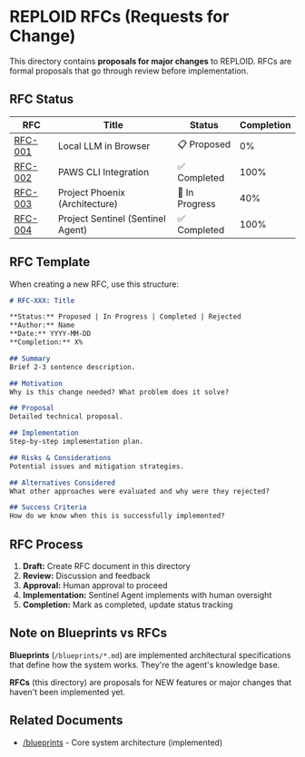 # REPLOID RFCs (Requests for Change)

This directory contains **proposals for major changes** to REPLOID. RFCs are formal proposals that go through review before implementation.

## RFC Status

| RFC | Title | Status | Completion |
|-----|-------|--------|------------|
| [RFC-001](./rfc-2025-05-10-local-llm-in-browser.md) | Local LLM in Browser | 📋 Proposed | 0% |
| [RFC-002](./rfc-2025-09-07-2025-paws-cli.md) | PAWS CLI Integration | ✅ Completed | 100% |
| [RFC-003](./rfc-2025-09-22-project-phoenix-refactor.md) | Project Phoenix (Architecture) | 🚧 In Progress | 40% |
| [RFC-004](./rfc-2025-09-22-project-sentinel.md) | Project Sentinel (Sentinel Agent) | ✅ Completed | 100% |

## RFC Template

When creating a new RFC, use this structure:

```markdown
# RFC-XXX: Title

**Status:** Proposed | In Progress | Completed | Rejected
**Author:** Name
**Date:** YYYY-MM-DD
**Completion:** X%

## Summary
Brief 2-3 sentence description.

## Motivation
Why is this change needed? What problem does it solve?

## Proposal
Detailed technical proposal.

## Implementation
Step-by-step implementation plan.

## Risks & Considerations
Potential issues and mitigation strategies.

## Alternatives Considered
What other approaches were evaluated and why were they rejected?

## Success Criteria
How do we know when this is successfully implemented?
```

## RFC Process

1. **Draft:** Create RFC document in this directory
2. **Review:** Discussion and feedback
3. **Approval:** Human approval to proceed
4. **Implementation:** Sentinel Agent implements with human oversight
5. **Completion:** Mark as completed, update status tracking

## Note on Blueprints vs RFCs

**Blueprints** (`/blueprints/*.md`) are implemented architectural specifications that define how the system works. They're the agent's knowledge base.

**RFCs** (this directory) are proposals for NEW features or major changes that haven't been implemented yet.

## Related Documents

- [/blueprints](../../blueprints/README.md) - Core system architecture (implemented)